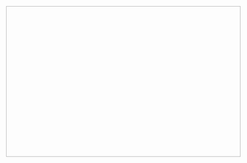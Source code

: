 <div>
    <meta charset='utf-8'>
    <meta http-equiv= "X-UA-Compatible" content="IE=edge">
    <meta name="viewport" content="width=device-width,maximum-scale=2">
    	<style>
		html, body {
			height: 100%;
			margin: 0;
		}
		.leaflet-container {
			height: 600px;
			width: 800px;
			max-width: 100%;
			max-height: 100%;
		}
	</style>
    <link rel="stylesheet" href="https://unpkg.com/leaflet@1.9.4/dist/leaflet.css" integrity="sha256-p4NxAoJBhIIN+hmNHrzRCf9tD/miZyoHS5obTRR9BMY=" crossorigin=""/>
    <script src="https://unpkg.com/leaflet@1.9.4/dist/leaflet.js" integrity="sha256-20nQCchB9co0qIjJZRGuk2/Z9VM+kNiyxNV1lvTlZBo=" crossorigin=""></script>        
	

</div>

<div id="map" style="width: 625px; height: 400px;  border: 1px solid #AAA;"> <br>

<script src="./files/travelmap/travel_map.js"></script> <br> 

